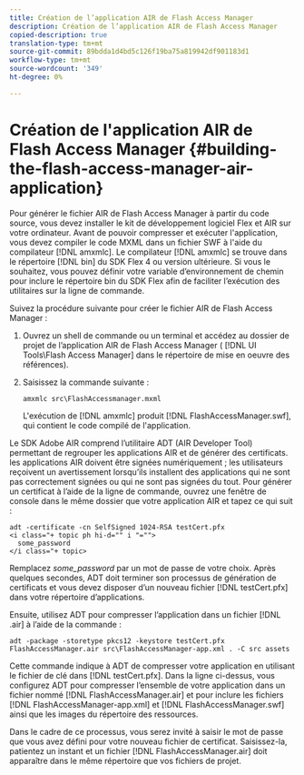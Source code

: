 ```yaml
---
title: Création de l’application AIR de Flash Access Manager
description: Création de l’application AIR de Flash Access Manager
copied-description: true
translation-type: tm+mt
source-git-commit: 89bdda1d4bd5c126f19ba75a819942df901183d1
workflow-type: tm+mt
source-wordcount: '349'
ht-degree: 0%

---
```



# Création de l&#39;application AIR de Flash Access Manager {#building-the-flash-access-manager-air-application}

Pour générer le fichier AIR de Flash Access Manager à partir du code source, vous devez installer le kit de développement logiciel Flex et AIR sur votre ordinateur. Avant de pouvoir compresser et exécuter l&#39;application, vous devez compiler le code MXML dans un fichier SWF à l&#39;aide du compilateur [!DNL amxmlc]. Le compilateur [!DNL amxmlc] se trouve dans le répertoire [!DNL bin] du SDK Flex 4 ou version ultérieure. Si vous le souhaitez, vous pouvez définir votre variable d’environnement de chemin pour inclure le répertoire bin du SDK Flex afin de faciliter l’exécution des utilitaires sur la ligne de commande.

Suivez la procédure suivante pour créer le fichier AIR de Flash Access Manager :

1. Ouvrez un shell de commande ou un terminal et accédez au dossier de projet de l’application AIR de Flash Access Manager ( [!DNL UI Tools\Flash Access Manager] dans le répertoire de mise en oeuvre des références).
1. Saisissez la commande suivante :

   ```
   amxmlc src\FlashAccessmanager.mxml
   ```

   L&#39;exécution de [!DNL amxmlc] produit [!DNL FlashAccessManager.swf], qui contient le code compilé de l&#39;application.

Le SDK Adobe AIR comprend l’utilitaire ADT (AIR Developer Tool) permettant de regrouper les applications AIR et de générer des certificats. les applications AIR doivent être signées numériquement ; les utilisateurs reçoivent un avertissement lorsqu’ils installent des applications qui ne sont pas correctement signées ou qui ne sont pas signées du tout. Pour générer un certificat à l’aide de la ligne de commande, ouvrez une fenêtre de console dans le même dossier que votre application AIR et tapez ce qui suit :

```
adt -certificate -cn SelfSigned 1024-RSA testCert.pfx  
<i class="+ topic ph hi-d="" i "="">
  some_password 
</i class="+ topic>
```

Remplacez *some_password* par un mot de passe de votre choix. Après quelques secondes, ADT doit terminer son processus de génération de certificats et vous devez disposer d’un nouveau fichier [!DNL testCert.pfx] dans votre répertoire d’applications.

Ensuite, utilisez ADT pour compresser l’application dans un fichier [!DNL .air] à l’aide de la commande :

```
adt -package -storetype pkcs12 -keystore testCert.pfx FlashAccessManager.air src\FlashAccessManager-app.xml . -C src assets
```

Cette commande indique à ADT de compresser votre application en utilisant le fichier de clé dans [!DNL testCert.pfx]. Dans la ligne ci-dessus, vous configurez ADT pour compresser l’ensemble de votre application dans un fichier nommé [!DNL FlashAccessManager.air] et pour inclure les fichiers [!DNL FlashAccessManager-app.xml] et [!DNL FlashAccessManager.swf] ainsi que les images du répertoire des ressources.

Dans le cadre de ce processus, vous serez invité à saisir le mot de passe que vous avez défini pour votre nouveau fichier de certificat. Saisissez-la, patientez un instant et un fichier [!DNL FlashAccessManager.air] doit apparaître dans le même répertoire que vos fichiers de projet.
